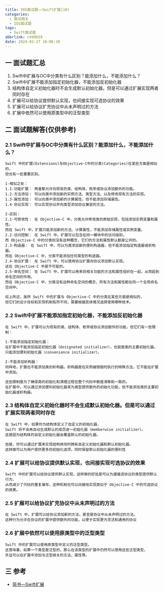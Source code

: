 ```yaml
---
title: IOS面试题——Swift扩展(10)
categories:
  - 面试相关
  - IOS面试题
tags:
  - Swift面试题
abbrlink: c949b59
date: 2024-03-27 16:06:30
---
```

## 一 面试题汇总

1. Swift中扩展与OC中分类有什么区别？能添加什么，不能添加什么？
2. Swift中扩展不能添加指定初始化器，不能添加反初始化器
3. 结构体自定义初始化器时不会生成默认初始化器。但是可以通过扩展实现两者同时存在
4. 扩展可以给协议提供默认实现，也间接实现可选协议的效果
5. 扩展可以给协议扩充协议中从未声明过的方法<!--more-->
6. 扩展中依然可以使用原类型中的泛型类型

## 二 面试题解答(仅供参考)

### 2.1 Swift中扩展与OC中分类有什么区别？能添加什么，不能添加什么？

```
Swift 中的扩展(Extensions)与Objective-C中的分类(Categories)在某些方面是相似的，
但也有一些重要区别。

1-相似之处：
1.1-功能扩展： 两者都允许向现有的类、结构体、枚举或协议添加额外的功能。
1.2-方法添加： 可以向类中添加新的实例方法、类型方法、以及修改现有方法的实现。
1.3-属性添加： 可以向类中添加新的计算属性，但不能添加存储属性。
1.4-协议实现： 可以实现协议并向类型添加协议兼容的方法。

2-区别：
2.1-可修改性： 在 Objective-C 中，分类允许修改类的原始实现，包括添加实例变量和属性。
而在 Swift 中，扩展只能添加新的方法、计算属性，不能添加存储属性或实例变量。
2.2-访问控制： 在 Swift 中，扩展可以包含在同一模块中的访问级别，
而 Objective-C 中的分类则没有这种概念，它们的方法和属性默认都是公开的。
2.3-构造器： 在 Swift 中，可以为类添加新的便利构造器，但不能添加指定构造器或析构器。
而在 Objective-C 中，分类不能添加任何类型的构造器。
2.4-协议扩展： 在 Swift 中，可以使用协议扩展向协议添加默认实现。
这在 Objective-C 中是不可能的。
2.5-命名空间： 在 Swift 中，扩展可以用来将相关功能的方法和属性组织在一起，从而起到命名空间的作用。
而在 Objective-C 中，分类没有这种命名空间的概念，所有方法和属性都在同一个全局命名空间中。

综上所述，虽然 Swift 中的扩展与 Objective-C 中的分类在某些方面是相似的，
但它们的设计目标和实现机制有所不同，需要根据具体情况选择使用哪种技术。
```

### 2.2 Swift中扩展不能添加指定初始化器，不能添加反初始化器

```
在 Swift 中，扩展可以为现有的类、结构体、枚举或协议添加额外的功能，但它们有一些限制：

1-不能添加指定初始化器： 
在扩展中不能添加指定初始化器（designated initializer），也就是类的主要初始化器。
只能添加便利初始化器（convenience initializer）。

2-不能添加析构器： 
同样地，扩展也不能添加类的析构器。析构器是在实例被销毁时执行的特殊方法，它不能在扩展中添加。

这些限制是为了确保类的初始化和清理过程在整个代码中都是清晰和一致的。
在扩展中，可以通过添加便利初始化器来为类型提供额外的初始化功能，但不能添加类的主要初始化器或析构器。
```

### 2.3 结构体自定义初始化器时不会生成默认初始化器。但是可以通过扩展实现两者同时存在

```
在 Swift 中，如果你为结构体定义了自定义的初始化器，
Swift 将不会再自动生成默认的成员逐一初始化器（memberwise initializer）。
这是因为结构体的自定义初始化器会覆盖默认的初始化器。

但是，你可以通过扩展来实现结构体同时拥有自定义初始化器和默认初始化器。
这样做可以为用户提供更多的初始化选项，同时保留默认初始化器的便利性
```

### 2.4 扩展可以给协议提供默认实现，也间接实现可选协议的效果

```
Swift 中的扩展可以给协议提供默认实现，这样做的好处是可以为遵循该协议的类型提供默认行为，
从而减少了代码的重复编写。这种机制也可以间接地实现类似于 Objective-C 中的可选协议的效果。
```
### 2.5 扩展可以给协议扩充协议中从未声明过的方法

```
在 Swift 中，扩展可以给协议添加新的方法，甚至是协议中从未声明过的方法。
这种行为允许在协议的扩展中提供额外的功能，以便于实现更为灵活和通用的协议
```

### 2.6 扩展中依然可以使用原类型中的泛型类型

```
Swift 中的扩展可以使用原类型中定义的泛型类型。
这意味着，如果一个类型是泛型的，那么在该类型的扩展中仍然可以使用这些泛型类型，
并且可以在扩展中添加与泛型相关的方法、属性等。
```

## 三 参考

* [简书—Swift扩展](https://www.jianshu.com/p/410f01d9e638)

